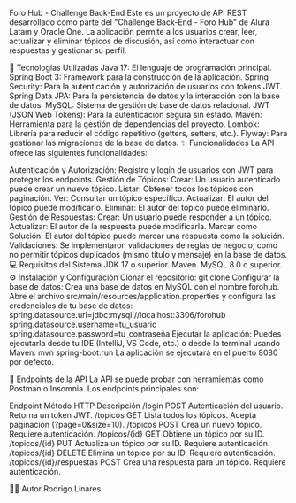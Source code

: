 Foro Hub - Challenge Back-End
Este es un proyecto de API REST desarrollado como parte del "Challenge Back-End - Foro Hub" de Alura Latam y Oracle One. La aplicación permite a los usuarios crear, leer, actualizar y eliminar tópicos de discusión, así como interactuar con respuestas y gestionar su perfil.

🚀 Tecnologías Utilizadas
Java 17: El lenguaje de programación principal.
Spring Boot 3: Framework para la construcción de la aplicación.
Spring Security: Para la autenticación y autorización de usuarios con tokens JWT.
Spring Data JPA: Para la persistencia de datos y la interacción con la base de datos.
MySQL: Sistema de gestión de base de datos relacional.
JWT (JSON Web Tokens): Para la autenticación segura sin estado.
Maven: Herramienta para la gestión de dependencias del proyecto.
Lombok: Librería para reducir el código repetitivo (getters, setters, etc.).
Flyway: Para gestionar las migraciones de la base de datos.
✨ Funcionalidades
La API ofrece las siguientes funcionalidades:

Autenticación y Autorización: Registro y login de usuarios con JWT para proteger los endpoints.
Gestión de Tópicos:
Crear: Un usuario autenticado puede crear un nuevo tópico.
Listar: Obtener todos los tópicos con paginación.
Ver: Consultar un tópico específico.
Actualizar: El autor del tópico puede modificarlo.
Eliminar: El autor del tópico puede eliminarlo.
Gestión de Respuestas:
Crear: Un usuario puede responder a un tópico.
Actualizar: El autor de la respuesta puede modificarla.
Marcar como Solución: El autor del tópico puede marcar una respuesta como la solución.
Validaciones: Se implementaron validaciones de reglas de negocio, como no permitir tópicos duplicados (mismo título y mensaje) en la base de datos.
💻 Requisitos del Sistema
JDK 17 o superior.
Maven.
MySQL 8.0 o superior.
⚙️ Instalación y Configuración
Clonar el repositorio:
git clone
Configurar la base de datos:
Crea una base de datos en MySQL con el nombre forohub.
Abre el archivo src/main/resources/application.properties y configura las credenciales de tu base de datos:
spring.datasource.url=jdbc:mysql://localhost:3306/forohub
spring.datasource.username=tu_usuario
spring.datasource.password=tu_contraseña
Ejecutar la aplicación:
Puedes ejecutarla desde tu IDE (IntelliJ, VS Code, etc.) o desde la terminal usando Maven:
mvn spring-boot:run
La aplicación se ejecutará en el puerto 8080 por defecto.

📝 Endpoints de la API
La API se puede probar con herramientas como Postman o Insomnia. Los endpoints principales son:

Endpoint	Método HTTP	Descripción
/login	POST	Autenticación del usuario. Retorna un token JWT.
/topicos	GET	Lista todos los tópicos. Acepta paginación (?page=0&size=10).
/topicos	POST	Crea un nuevo tópico. Requiere autenticación.
/topicos/{id}	GET	Obtiene un tópico por su ID.
/topicos/{id}	PUT	Actualiza un tópico por su ID. Requiere autenticación.
/topicos/{id}	DELETE	Elimina un tópico por su ID. Requiere autenticación.
/topicos/{id}/respuestas	POST	Crea una respuesta para un tópico. Requiere autenticación.

👨‍💻 Autor
Rodrigo Linares
